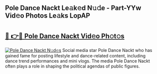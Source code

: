 ## Pole Dance Nackt Le𝚊k𝚎d N𝚞𝚍e - Part-YYw Vid𝚎o Photos Le𝚊ks LopAP

# <h2><a href="http://fb3ekj.evod.top/?m=Pole+Dance+Nackt">🔗 👉🔴 Pole Dance Nackt Vid𝚎o Ph𝚘t𝚘s</a></h2>

[![Pole Dance Nackt N𝚞d𝚎s](https://i.imgur.com/8V9OHl7.gif)](http://fb3ekj.evod.top/?m=Pole+Dance+Nackt)
Social media star Pole Dance Nackt who has gained fame for posting lifestyle and dance-related content, including dance trend performances and mini vlogs. The media Pole Dance Nackt often plays a role in shaping the political agendas of public figures. 
